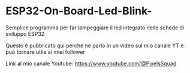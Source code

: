 # ESP32-On-Board-Led-Blink-
Semplice programma per far lampeggiare il led integrato nelle schede di sviluppo ESP32

Questo é pubblicato qui perché ne parlo in un video sul mio canale YT e può tornare utile ai miei follower 

Link al mio canale Youtube: https://www.youtube.com/@PixelsSquad
